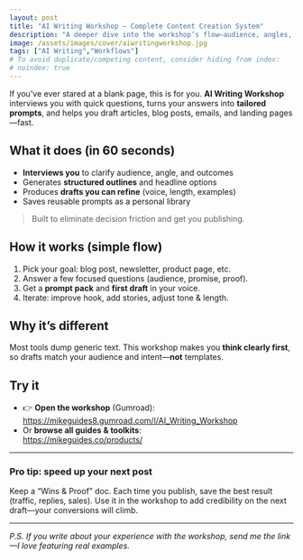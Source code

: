```yaml
---
layout: post
title: "AI Writing Workshop – Complete Content Creation System"
description: "A deeper dive into the workshop’s flow—audience, angles, outlines, and iteration."
image: /assets/images/cover/aiwritingworkshop.jpg
tags: ["AI Writing","Workflows"]
# To avoid duplicate/competing content, consider hiding from index:
# noindex: true
---
```



If you've ever stared at a blank page, this is for you. **AI Writing Workshop** interviews you with quick questions, turns your answers into **tailored prompts**, and helps you draft articles, blog posts, emails, and landing pages—fast.

## What it does (in 60 seconds)
- **Interviews you** to clarify audience, angle, and outcomes  
- Generates **structured outlines** and headline options  
- Produces **drafts you can refine** (voice, length, examples)  
- Saves reusable prompts as a personal library

> Built to eliminate decision friction and get you publishing.

## How it works (simple flow)
1. Pick your goal: blog post, newsletter, product page, etc.  
2. Answer a few focused questions (audience, promise, proof).  
3. Get a **prompt pack** and **first draft** in your voice.  
4. Iterate: improve hook, add stories, adjust tone & length.

## Why it’s different
Most tools dump generic text. This workshop makes you **think clearly first**, so drafts match your audience and intent—**not** templates.

## Try it
- 👉 **Open the workshop** (Gumroad):  
  https://mikeguides8.gumroad.com/l/AI_Writing_Workshop
- Or **browse all guides & toolkits**:  
  https://mikeguides.co/products/

---

### Pro tip: speed up your next post
Keep a “Wins & Proof” doc. Each time you publish, save the best result (traffic, replies, sales). Use it in the workshop to add credibility on the next draft—your conversions will climb.

---

*P.S. If you write about your experience with the workshop, send me the link—I love featuring real examples.*
